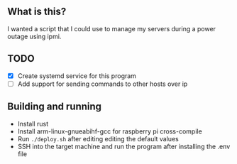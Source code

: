 ## What is this?

I wanted a script that I could use to manage my servers during a power outage using ipmi.

## TODO

- [x] Create systemd service for this program
- [ ] Add support for sending commands to other hosts over ip

## Building and running
- Install rust
- Install arm-linux-gnueabihf-gcc for raspberry pi cross-compile
- Run `./deploy.sh` after editing editing the default values
- SSH into the target machine and run the program after installing the .env file